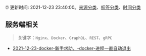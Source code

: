 :alarm_clock: 更新时间: 2021-12-23 23:40:00。[来源分类](../README.md)、[标签分类](../TAGS.md)、[时间分类](../TIMELINE.md)

## 服务端相关


> 关键字：`Nginx`、`Docker`、`GraphQL`、`REST`、`gRPC`



- [2021-12-23-docker-新手求助，-docker-进程一直自动退出](https://www.v2ex.com/t/824077) 